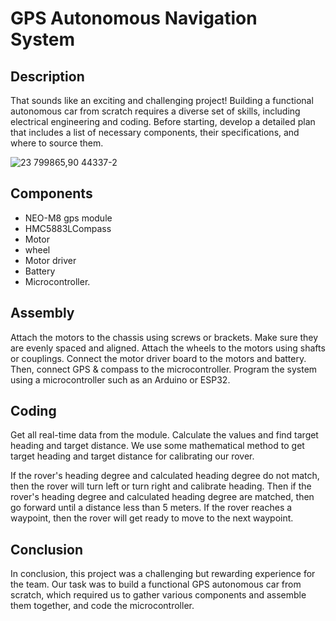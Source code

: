 
# GPS Autonomous Navigation System


## Description

That sounds like an exciting and challenging project! Building a functional autonomous car from scratch requires a diverse set of skills, including electrical engineering and coding. Before starting, develop a detailed plan that includes a list of necessary components, their specifications, and where to source them.


![23 799865,90 44337-2](https://user-images.githubusercontent.com/42220653/227798881-aca26ba6-6b61-4f08-8c00-ddadc5f520f1.png)


## Components

* NEO-M8 gps module
* HMC5883LCompass 
* Motor
* wheel
* Motor driver
* Battery
* Microcontroller.

## Assembly
Attach the motors to the chassis using screws or brackets. Make sure they are evenly spaced and aligned. Attach the wheels to the motors using shafts or couplings. Connect the motor driver board to the motors and battery. Then, connect GPS & compass to the microcontroller. Program the system using a microcontroller such as an Arduino or ESP32. 


## Coding
Get all real-time data from the module. Calculate the values and find target heading and target distance. We use some mathematical method to get target heading and target distance for calibrating our rover. 

If the rover's heading degree and calculated heading degree do not match, then the rover will turn left or turn right and calibrate heading. Then if the rover's heading degree and calculated heading degree are matched, then go forward until a distance less than 5 meters.
If the rover reaches a waypoint, then the rover will get ready to move to the next waypoint. 






## Conclusion
In conclusion, this project was a challenging but rewarding experience for the team. Our task was to build a functional GPS autonomous car from scratch, which required us to gather various components and assemble them together, and code the microcontroller.
